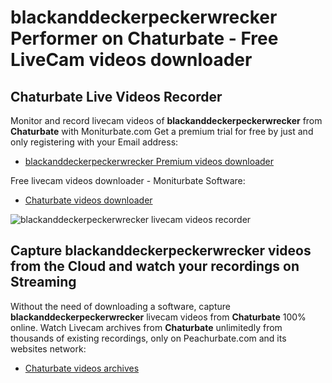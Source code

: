 # blackanddeckerpeckerwrecker Performer on Chaturbate - Free LiveCam videos downloader

## Chaturbate Live Videos Recorder

Monitor and record livecam videos of **blackanddeckerpeckerwrecker** from **Chaturbate** with Moniturbate.com
Get a premium trial for free by just and only registering with your Email address:
* [blackanddeckerpeckerwrecker Premium videos downloader](https://moniturbate.com/request-demo-licence-key.html)

Free livecam videos downloader - Moniturbate Software:
* [Chaturbate videos downloader](https://moniturbate.com/moniturbate-download-software.html)

![blackanddeckerpeckerwrecker livecam videos recorder](https://peachurnet.com/templates/moniturbate-software.png)


## Capture blackanddeckerpeckerwrecker videos from the Cloud and watch your recordings on Streaming

Without the need of downloading a software, capture **blackanddeckerpeckerwrecker** livecam videos from **Chaturbate** 100% online.
Watch Livecam archives from **Chaturbate** unlimitedly from thousands of existing recordings, only on Peachurbate.com and its websites network:
* [Chaturbate videos archives](https://peachurnet.com/)